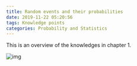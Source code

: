 ```yaml
---
title: Random events and their probabilities
date: 2019-11-22 05:20:56
tags: Knowledge points
categories: Probability and Statistics
---
```


This is an overview of the knowledges in chapter 1.

<!--MORE-->

![img](https://s2.ax1x.com/2019/11/22/MTuQun.png)